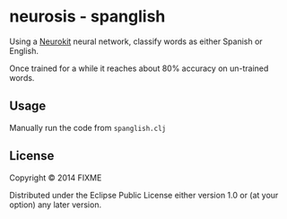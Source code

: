 # neurosis - spanglish

Using a [Neurokit](https://github.com/nuroko/nurokit) neural network, classify words as either Spanish or English. 

Once trained for a while it reaches about 80% accuracy on un-trained words. 

## Usage

Manually run the code from `spanglish.clj`

## License

Copyright © 2014 FIXME

Distributed under the Eclipse Public License either version 1.0 or (at
your option) any later version.
